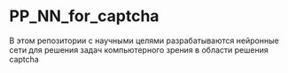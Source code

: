 # PP_NN_for_captcha
В этом репозитории с научными целями разрабатываются нейронные сети для решения задач компьютерного зрения в области решения captcha

